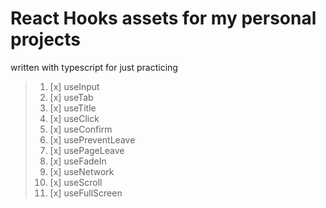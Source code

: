 # React Hooks assets for my personal projects

written with typescript for just practicing

> 1. [x] useInput
> 2. [x] useTab
> 3. [x] useTitle
> 4. [x] useClick
> 5. [x] useConfirm
> 6. [x] usePreventLeave
> 7. [x] usePageLeave
> 8. [x] useFadeIn
> 9. [x] useNetwork
> 10. [x] useScroll
> 11. [x] useFullScreen
